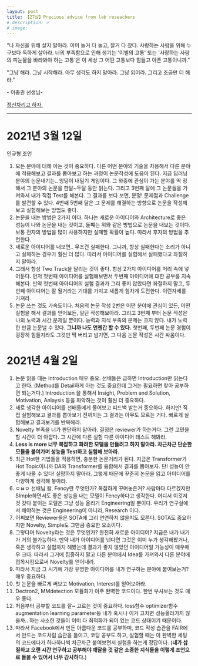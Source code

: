 ```yaml
---
layout: post
title: 【27살】Precious advice from lab reseachers 
# description: >
# image:
---
```




"나 자신을 위해 살지 말아라. 이미 놀거 다 놀고, 잘거 다 잤다. 사랑하는 사람을 위해 누구보다 독하게 살아라. 너의 부족함으로 인해 생기는 '이별의 고통' 또는 '사랑하는 사람의 피눈물을 바라봐야 하는 고통'은 이 세상 그 어떤 고통보다 힘들고 아픈 고통이니까."

"그냥 해라. 그냥 시작해라. 아무 생각도 하지 말아라. 그냥 읽어라. 그리고 조금만 더 해라." 

\- 이충권 선생님-

<u>정신차리고 하자.</u>

---

# 2021년 3월 12일

인규형 조언

1. 모든 분야에 대해 아는 것이 중요하다. 다른 어떤 분야의 기술을 차용해서 다른 분야에 적용해보고 결과를 뽑아보고 하는 과정이 논문작성에 도움이 된다. 지금 딥러닝 분야의 논문내기는.. 엉덩이 내밀기 게임이다. 그 와중에 관심이 가는 분야를 딱 정해서 그 분야의 논문을 한달~두달 동안 읽는다. 그리고 3번째 달에 그 논문들을 가져와서 내가 직접 Test를 해본다. 그 결과를 보다 보면, 분명! 문제점과 Challenge를 발견할 수 있다. 4번째 5번째 달은 그 문제를 해결하는 방향으로 논문을 작성해보고 실험해보는 방법도 좋다. 
2. 논문을 내는 방법은 2가지 이다. 하나는 새로운 아이디어와 Architecture로 좋은 성능이 나와 논문을 내는 것이고, 둘쨰는 위와 같은 방법으로 논문을 내보는 것이다. 보통 전자의 방법을 많이 사용하지만 실패할 확률이 높다. 따라서 후자의 방법을 추천한다.
3. 새로운 아이디어를 내보면.. 무조건 실패한다. 그니까, 항상 실패한다는 소리가 아니고 실패하는 경우가 훨씬 더 많다. 따라서 아이디어를 실험해서 실패했다고 좌절하지 말아라. 
4. 그래서 항상 Two Track을 달리는 것이 좋다. 항상 2가지 아이디어를 머리 속에 넣어둔다. 먼저 첫번째 아이디어를 실험해보면서 두번째 아이디어에 대한 공부를 지속해본다. 만약 첫번째 아아디어의 실험 결과가 그리 좋지 않았다면 좌절하지 말고, 두번째 아이디어는 잘 될거라는 기대를 가지고 새롭게 힘차게 도전한다. 이런자세를 가져라.
5. 논문 쓰는 것도 가속도이다. 처음의 논문 작성 2번은 어떤 분야에 관심이 있든, 어떤 실험을 해서 결과를 얻어보든, 일단 작성해보아라. 그리고 3번째 부터 논문 작성은 나의 노력과 시간 문제일 뿐이다. 능력과 지식 부족의 문제는 크지 않다. 내가 노력한 만큼 논문낼 수 있다. **그니까 나도 언젠간 할 수 있다.** 첫번째, 두번째 논문 경험이 굉장히 힘들지라도 그것만 딱 버티고 넘기면, 그 다음 논문 작성은 시간 싸움이다.



# 2021년 4월 2일

1. 논문 읽을 때는 Introduction 매우 중요. 선배들은 급하면 Introduction만 읽는다고 한다. (Method를 Detail하게 아는 것도 중요한데 그거는 필요하면 찾아 공부하면 되는거다.) Introduction 을 통해서 Insight, Problem and Solution, Motivation, Anlaysis 등을 파악하는 것이 훨씬 더 중요하다. 
2. 새로 생각한 아이디어를 선배들에게 물어보고 피드백 받는거 중요하다. 하지만! 직접 실험해보고 결과를 뽑아보기 전까지는 그 결과는 아무도 모르는 거다.  빠르게 실험해보고 결과보기를 반복해라.
3. Novelty 부족을 너가 판단하지 말아라. 결정은 reviewer가 하는거다. 그런 고민을 할 시간이 더 아깝다. 그 시간에 다른 실험 다른 아이디어 테스트 해봐라. 
4. **Less is more 너무 복잡하고 화려한 모델을 만들려고 하지 말아라. 차근차근 단순한 모듈을 붙여가며 성능을 Test하고 실험해 보아라.** 
5. 최근 Hot한 기법들을 적용하면, 충분한 논문거리가 된다. 지금은 Transformer가 Hot Topic이니까 DA와 Transformer를 융합해서 결과를 뽑아보자. 단! 성능이 안좋게 나올 수 있다! 실망하지 말아라. 그렇게 때문에 꾸준히 논문을 읽고 아이디어를 다양하게 생각해 놓아라.  
6. ㅇㅂㅇ 선배님 왈, Fency란 무엇인가? 복잡하게 꾸며놓은거? 사람마다 다르겠지만 SImple하면서도 좋은 성능을 내는 모델이 Fency하다고 생각한다. 어디서 이것저것 갖다 붙이는 모델은 그냥 성능 올리기 Engineering일 뿐이다. 우리가 연구실에서 해야하는 것은 Engineering이 아니라, Research 이다.
7. 어찌보면 Reviewer들은 SOTA에 그리 연연하지 않을지도 모른다. SOTA도 중요하지만 Novelty, Simple도 그만큼 중요한 요소이다. 
8. 그렇다며 Novelty라는 것은 무엇인가? 완전히 새로운 아이디어? 지금은 내가 내기가 거의 불가능하다. 만약 내가 아이디어를 낸다면 그것은 이미 누가 생각해봤거나, 혹은 생각하고 실험까지 해봤는데 결과가 좋지 않았던 아이디어일 가능성이 매우매우 크다. 따라서 그거에 집중하지 말고 다른 분야에서 Idea를 가져와서 다른 분야에 접목시킴으로써 Novelty를 얻어내라. 
9. 따라서 지금 그 시기에 가장 유명한 아이디어를 내가 연구하는 분야에 붙여보는거? 매우 중요하다. 
10. 첫 논문을 빠르게 써보고 Motivation, Interest를 얻어보아라.
11. Dectron2, MMdetection 모듈화가 아주 완벽한 코드이다. 한번 부셔보는 것도 매우 좋다. 
12. 처음부터 공부할 코드를 잘~ 고르는 것이 중요하다. loss함수 optimizer함수 augmentation learning parameter등 내가 혹시나 이거 고치면 성능올라가지 않을까.. 하는 사소한 것들이 이미 다 최적화가 되어 있는 코드 상태이기 때문이다. 
13. 따라서 Facebook에서 만든 아름다운 코드를 공부하며, 코드 작성 습관을 FAIR에서 만드는 코드처럼 습관을 들이고, 코딩 공부도 하고, 실험할 때는 이 완벽한 세팅의 코드에다가 하나하나씩 차근차근 붙여보면서 실험을 하는게 정답이다. (**내가 삽질하고 오랜 시간 연구하고 공부해야 깨달을 것 같은 소중한 지식들을 이렇게 조언으로 들을 수 있어서 너무 감사하다.**)




































